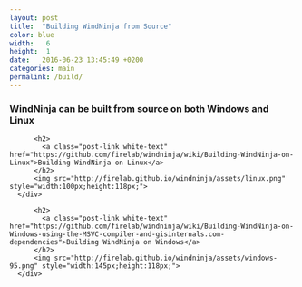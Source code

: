 ```yaml
---
layout: post
title:  "Building WindNinja from Source"
color: blue
width:   6
height:  1
date:   2016-06-23 13:45:49 +0200
categories: main
permalink: /build/
---
```



### WindNinja can be built from source on both Windows and Linux


<div class="col col-6">
  <div class="block red">
      <div class="block-body height-1">
          <span class="post-meta white-text"></span>

          <h2>
            <a class="post-link white-text" href="https://github.com/firelab/windninja/wiki/Building-WindNinja-on-Linux">Building WindNinja on Linux</a>
          </h2>
          <img src="http://firelab.github.io/windninja/assets/linux.png" style="width:100px;height:118px;">
      </div>
  </div>
</div>
<div class="col col-6">
  <div class="block blue">
      <div class="block-body height-1">
          <span class="post-meta white-text"></span>

          <h2>
            <a class="post-link white-text" href="https://github.com/firelab/windninja/wiki/Building-WindNinja-on-Windows-using-the-MSVC-compiler-and-gisinternals.com-dependencies">Building WindNinja on Windows</a>
          </h2>
          <img src="http://firelab.github.io/windninja/assets/windows-95.png" style="width:145px;height:118px;">
      </div>
  </div>
</div>
<!--<div class="col col-6">
  <div class="block purple">
      <div class="block-body height-1">
          <span class="post-meta white-text"></span>

          <h2>
            <a class="post-link white-text" href="/windninja/internal/bwnmsvcg.html">Building WindNinja on Windows with gisinternals.com</a>
          </h2>
          <img src="http://firelab.github.io/windninja/assets/win10.png" style="width:75px;height:75px;">
      </div>
  </div>
</div>-->

